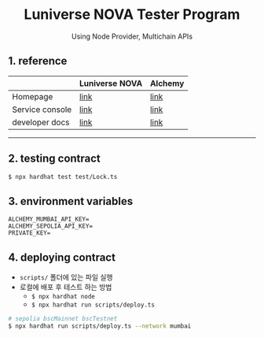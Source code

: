 <p align="center">
    <h1 align="center">
        Luniverse NOVA Tester Program
    </h1>
    <p align="center">Using Node Provider, Multichain APIs</p>
</p>

## 1. reference

|                 | Luniverse NOVA                          | Alchemy                                                                              |
| --------------- | --------------------------------------- | ------------------------------------------------------------------------------------ |
| Homepage        | [link](https://luniverse.io/)           | [link](https://www.alchemy.com/)                                                     |
| Service console | [link](https://console.luniverse.io/)   | [link](https://auth.alchemy.com/?redirectUrl=https%3A%2F%2Fdashboard.alchemy.com%2F) |
| developer docs  | [link](https://developer.luniverse.io/) | [link](https://docs.alchemy.com/)                                                    |

---

## 2. testing contract

```bash
$ npx hardhat test test/Lock.ts
```

## 3. environment variables

```env
ALCHEMY_MUMBAI_API_KEY=
ALCHEMY_SEPOLIA_API_KEY=
PRIVATE_KEY=
```

## 4. deploying contract

- `scripts/` 폴더에 있는 파일 실행
- 로컬에 배포 후 테스트 하는 방법
  - `$ npx hardhat node`
  - `$ npx hardhat run scripts/deploy.ts`

```bash
# sepolia bscMainnet bscTestnet
$ npx hardhat run scripts/deploy.ts --network mumbai
```
